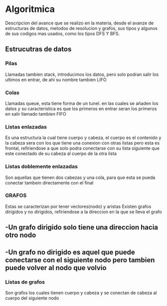 # Algoritmica
Descripcion del avance que se realizo en la materia, desde el avanze de estructuras de datos, metodos de resolucion y grafos, sus tipos y algunos de sus codigos mas usados, como los tipos DFS Y BFS. 

## Estrucutras de datos
### Pilas
Llamadas tambien stack, introducimos los datos, pero solo podran salir los ultimos en entrar, de ahi su nombre tambien LIFO

### Colas 
Llamadas queue, esta tiene forma de un tunel. en las cuales se añaden los datos y su caracteristica es que los primeros en entrar seran los primeros en salir llamado tambien FIFO

### Listas enlazadas 
Es una estructura la cual tiene cuerpo y cabeza, el cuerpo es el contenido y la cabeza sera con los que tiene una conexion con otras listas pero esta es frontal, refiriendose a que solo podra conectarse
con su lista siguiente que este conectado de su cabeza al cuerpo de la otra lista

### Listas doblemente enlazadas 
Son aquellas que tienen dos cabezas y una cola, para que esta se pueda conectar tambein directamente con el final

### GRAFOS 
Estas se caracterizan por tener vectores(nodo) y aristas
Existen grafos dirigidos y no dirigidos, refiriendose a la direccion en la que se lleva el grafo

-Un grafo dirigido solo tiene una direccion hacia otro nodo 
- 
-Un grafo no dirigido es aquel que puede conectarse con el siguiente nodo pero tambien puede volver al nodo que volvio
-
### Listas de grafos 
Son grafos los cuales tienen cuerpo y cabeza y se conectan de cabeza al cuerpo del siguiente nodo 


